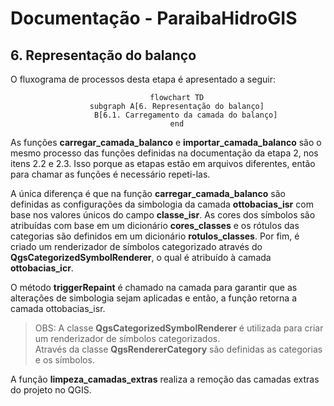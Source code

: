 # Documentação - ParaibaHidroGIS

## 6. Representação do balanço

O fluxograma de processos desta etapa é apresentado a seguir:

<center>

```mermaid
    flowchart TD
    subgraph A[6. Representação do balanço]
        B[6.1. Carregamento da camada do balanço]
    end
```
</center>

As funções **carregar_camada_balanco** e **importar_camada_balanco** são o mesmo processo das funções definidas na documentação da etapa 2, nos itens 2.2 e 2.3. Isso porque as etapas estão em arquivos diferentes, então para chamar as funções é necessário repeti-las.

A única diferença é que na função **carregar_camada_balanco** são definidas as configurações da simbologia da camada **ottobacias_isr** com base nos valores únicos do campo **classe_isr**. As cores dos símbolos são atribuídas com base em um dicionário **cores_classes** e os rótulos das categorias são definidos em um dicionário **rotulos_classes**. Por fim, é criado um renderizador de símbolos categorizado através do **QgsCategorizedSymbolRenderer**, o qual é atribuído à camada **ottobacias_icr**. 

O método **triggerRepaint** é chamado na camada para garantir que as alterações de simbologia sejam aplicadas e então, a função retorna a camada ottobacias_isr.

> OBS: A classe **QgsCategorizedSymbolRenderer** é utilizada para criar um renderizador de símbolos categorizados.\
 Através da classe **QgsRendererCategory** são definidas as categorias e os símbolos.

 A função **limpeza_camadas_extras** realiza a remoção das camadas extras do projeto no QGIS.